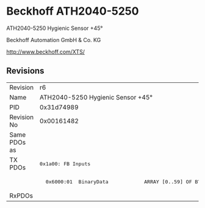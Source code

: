 # Beckhoff ATH2040-5250

ATH2040-5250 Hygienic Sensor +45°

Beckhoff Automation GmbH & Co. KG

http://www.beckhoff.com/XTS/

## Revisions
<table>
<tr >
<td>Revision</td>
<td>r6</td>
</tr>
<tr >
<td>Name</td>
<td>ATH2040-5250 Hygienic Sensor +45°</td>
</tr>
<tr >
<td>PID</td>
<td>0x31d74989</td>
</tr>
<tr >
<td>Revision No</td>
<td>0x00161482</td>
</tr>
<tr >
<td>Same PDOs as</td>
<td></td>
</tr>
<tr class="txpdo">
<td rowspan=2 valign=top>TX PDOs</td>
<td><pre>0x1a00: FB Inputs</pre></td>
<td></td>
</tr>
<tr class="txpdo">
<td><pre>  0x6000:01  BinaryData            ARRAY [0..59] OF BYTE</pre></td>
</tr>
<tr >
<td>RxPDOs</td>
<td></td>
</tr>
</table>
